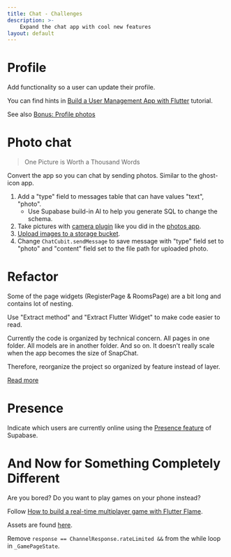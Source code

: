 ```yaml
---
title: Chat - Challenges
description: >-
    Expand the chat app with cool new features
layout: default
---
```


# Profile

Add functionality so a user can update their profile.

You can find hints in [Build a User Management App with
Flutter](https://supabase.com/docs/guides/getting-started/tutorials/with-flutter)
tutorial.

See also [Bonus: Profile photos](https://supabase.com/docs/guides/getting-started/tutorials/with-flutter?platform=web#bonus-profile-photos)

# Photo chat

> One Picture is Worth a Thousand Words

Convert the app so you can chat by sending photos.
Similar to the ghost-icon app.

1. Add a "type" field to messages table that can have values "text", "photo".
    - Use Supabase build-in AI to help you generate SQL to change the schema.
2. Take pictures with [camera plugin](https://pub.dev/packages/camera) like you did in the [photos app](../interactivity/photos).
3. [Upload images to a storage bucket](https://supabase.com/docs/reference/dart/storage-from-upload).
4. Change `ChatCubit.sendMessage` to save message with "type" field set to
"photo" and "content" field set to the file path for uploaded photo.



# Refactor

Some of the page widgets (RegisterPage & RoomsPage) are a bit long and contains
lot of nesting.

Use "Extract method" and "Extract Flutter Widget" to make code easier to read.

Currently the code is organized by technical concern.
All pages in one folder.
All models are in another folder.
And so on.
It doesn't really scale when the app becomes the size of SnapChat.

Therefore, reorganize the project so organized by feature instead of layer.

[Read more](../quality/folder-structure)

# Presence

Indicate which users are currently online using the [Presence
feature](https://supabase.com/docs/guides/realtime/presence?language=dart) of
Supabase.

# And Now for Something Completely Different

Are you bored?
Do you want to play games on your phone instead?

Follow [How to build a real-time multiplayer game with Flutter
Flame](https://supabase.com/blog/flutter-real-time-multiplayer-game).

Assets are found
[here](https://github.com/supabase/supabase/tree/master/examples/realtime/flutter-multiplayer-shooting-game/assets/images).

Remove `response == ChannelResponse.rateLimited &&` from the while loop in
`_GamePageState`.